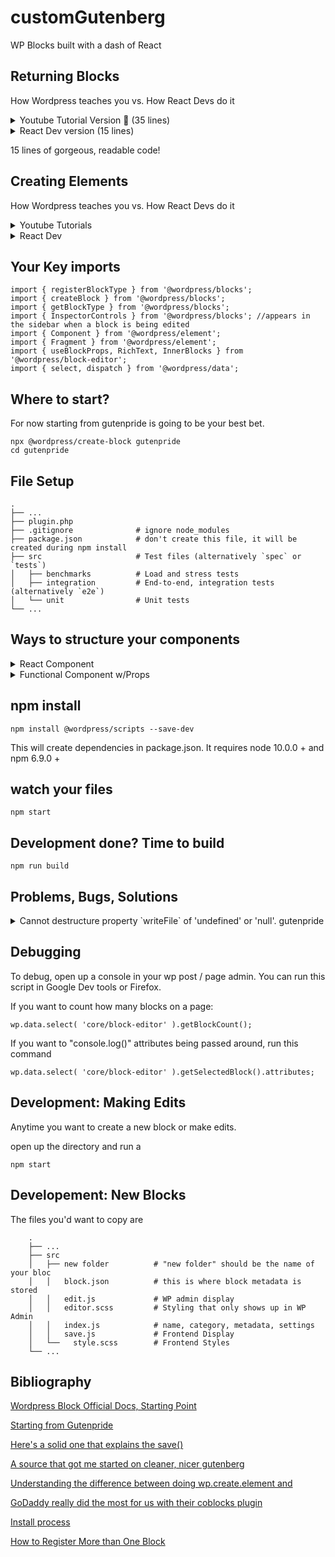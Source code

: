 
# customGutenberg
WP Blocks built with a dash of React
 
## Returning Blocks
How Wordpress teaches you vs. How React Devs do it

<details>
  <summary>Youtube Tutorial Version 🤮 (35 lines)</summary>
  
  ```
   return el( 'div', 
     { 
        className: 'notice-box notice-' + attributes.type
     }, 
     el(
        'select', 
        {
           onChange: updateType,
           value: attributes.type,
        },
        el("option", {value: "default" }, "Default"),
        el("option", {value: "success" }, "Success"),
        el("option", {value: "danger" }, "Danger Zone")
     ),
     el(
        'input', 
        {
           type: 'text', 
           placeholder: 'Enter title here...',
           value: attributes.title,
           onChange: updateTitle,
           style: { width: '100%' }
        }
     ),
     el(
        wp.editor.RichText,
        {
           tagName: 'p',
           onChange: updateContent,
           value: attributes.content,
           placeholder: 'Enter description here...'
        }
     )   
  ); // End return
  ```
</details>


<details>
  <summary>React Dev version (15 lines)</summary>
  
 ```
   return (
      <div className={`notice-box notice` + attributes.type}>
         <div>
            <select onChange={updateType} value={attributes.type}></select>
            <option value={`default`}>Default</option>
            <option value={`success`}>Success</option>
            <option value={`danger`}>Danger</option>
         </div>
         <input type="text" 
         placeholder="Enter title here..." 
         value={attributes.title}
         onChange={updateTitle}></input>
         <RichText tagName={"p"} onChange={updateContent} value={attributes.content} placeholder={"Enter description here..."}></RichText>
    </div>
    );
  ```
  
</details>

15 lines of gorgeous, readable code!

## Creating Elements
How Wordpress teaches you vs. How React Devs do it


<details>
  <summary>Youtube Tutorials</summary>
  
```
var el = wp.element.createElement;
```
  
</details>


<details>
  <summary>React Dev</summary>
  
```
import { Component, Fragment } from '@wordpress/element';

class ButtonsEdit extends Component {
}
export default ButtonsEdit;
```
  
</details>

## Your Key imports
```
import { registerBlockType } from '@wordpress/blocks';
import { createBlock } from '@wordpress/blocks';
import { getBlockType } from '@wordpress/blocks';
import { InspectorControls } from '@wordpress/blocks'; //appears in the sidebar when a block is being edited
import { Component } from '@wordpress/element';
import { Fragment } from '@wordpress/element';
import { useBlockProps, RichText, InnerBlocks } from '@wordpress/block-editor';
import { select, dispatch } from '@wordpress/data';
```

## Where to start?

For now starting from gutenpride is going to be your best bet.
```
npx @wordpress/create-block gutenpride
cd gutenpride
```

## File Setup
    .
    ├── ...
    ├── plugin.php
    ├── .gitignore              # ignore node_modules  
    ├── package.json            # don't create this file, it will be created during npm install  
    ├── src                     # Test files (alternatively `spec` or `tests`)
    │   ├── benchmarks          # Load and stress tests
    │   ├── integration         # End-to-end, integration tests (alternatively `e2e`)
    │   └── unit                # Unit tests
    └── ...

## Ways to structure your components

<details>
  <summary>React Component</summary>
  
```
import { Component } from '@wordpress/element';

export default class ButtonsEdit extends Component {
  render() {
    return (
      <div>
        <h1>Button Test</h1>
      </div>
    )
  }
}
```
  
</details>


<details>
  <summary>Functional Component w/Props</summary>
  
```
export default function edit ({ attributes, setAttributes }) {
  return (
    <div>
    </div>
  )
}
```
  
</details>

## npm install
`npm install @wordpress/scripts --save-dev`

This will create dependencies in package.json.
It requires node 10.0.0 + and npm 6.9.0 + 

## watch your files
`npm start`

## Development done? Time to build
`npm run build`

## Problems, Bugs, Solutions

<details>
  <summary>Cannot destructure property `writeFile` of 'undefined' or 'null'. gutenpride</summary>
  Check your node version. WP-Scripts and Guten can only run on node 10.0.0 +. you can check this with `node -v`
</details>

## Debugging
To debug, open up a console in your wp post / page admin. You can run this script in Google Dev tools or Firefox.

If you want to count how many blocks on a page:
```
wp.data.select( 'core/block-editor' ).getBlockCount();
```

If you want to "console.log()" attributes being passed around, run this command
```
wp.data.select( 'core/block-editor' ).getSelectedBlock().attributes;
```


## Development: Making Edits
Anytime you want to create a new block or make edits. 

open up the directory and run a 
```
npm start
```

## Developement: New Blocks
The files you'd want to copy are
```
    .
    ├── ...
    ├── src
    │   ├── new folder          # "new folder" should be the name of your bloc
    │   │   block.json          # this is where block metadata is stored
    │   │   edit.js             # WP admin display
    │   │   editor.scss         # Styling that only shows up in WP Admin
    │   │   index.js            # name, category, metadata, settings
    │   │   save.js             # Frontend Display
    │   └──   style.scss        # Frontend Styles
    └── ...
 ```


## Bibliography

[Wordpress Block Official Docs, Starting Point](https://developer.wordpress.org/block-editor/how-to-guides/)

[Starting from Gutenpride](https://developer.wordpress.org/block-editor/handbook/tutorials/create-block/wp-plugin/)

[Here's a solid one that explains the save()](https://www.youtube.com/watch?v=sYHYTk0jeE8)

[A source that got me started on cleaner, nicer gutenberg](https://wordpress.stackexchange.com/questions/346562/file-structure-and-react-setup-when-creating-multiple-gutenberg-blocks)

[Understanding the difference between doing wp.create.element and <Fragments/>](https://www.youtube.com/watch?v=jauZCeLrGFA&ab_channel=ZacGordonZacGordon)

[GoDaddy really did the most for us with their coblocks plugin](https://github.com/godaddy-wordpress/coblocks)

[Install process](https://www.youtube.com/watch?v=8Jh707tR-0c&ab_channel=ZacGordonZacGordon)

[How to Register More than One Block](https://stackoverflow.com/questions/56045886/registering-multiple-custom-gutenberg-blocks-in-a-plugin-with-webpack-build)
